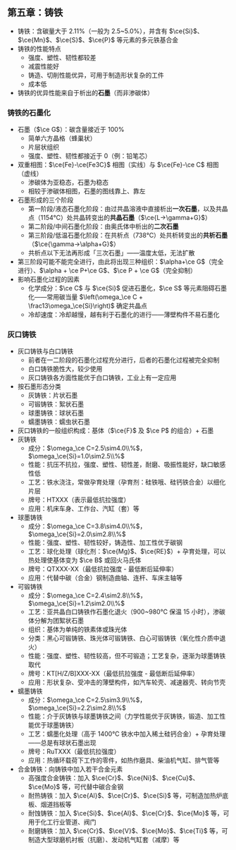 ## 第五章：铸铁

- 铸铁：含碳量大于 2.11%（一般为 2.5~5.0%），并含有 $\ce{Si}$、$\ce{Mn}$、$\ce{S}$、$\ce{P}$ 等元素的多元铁基合金
- 铸铁的性能特点
  - 强度、塑性、韧性都较差
  - 减震性能好
  - 铸造、切削性能优异，可用于制造形状复杂的工件
  - 成本低
- 铸铁的优异性能来自于析出的**石墨**（而非渗碳体）

### 铸铁的石墨化

- 石墨（$\ce G$）：碳含量接近于 100%
  - 简单六方晶格（蜂巢状）
  - 片层状组织
  - 强度、塑性、韧性都接近于 0（例：铅笔芯）
- 双重相图：$\ce{Fe}-\ce{Fe3C}$ 相图（实线）与 $\ce{Fe}-\ce C$ 相图（虚线）
  - 渗碳体为亚稳态，石墨为稳态
  - 相较于渗碳体相图，石墨的图线靠上、靠左
- 石墨形成的三个阶段
  - 第一阶段/液态石墨化阶段：由过共晶溶液中直接析出**一次石墨**，以及共晶点（1154℃）处共晶转变出的**共晶石墨**（$\ce{L->\gamma+G}$）
  - 第二阶段/中间石墨化阶段：由奥氏体中析出的**二次石墨**
  - 第三阶段/低温石墨化阶段：在共析点（738℃）处共析转变出的**共析石墨**（$\ce{\gamma->\alpha+G}$）
  - 共析点以下无法再形成「三次石墨」——温度太低，无法扩散
- 第三阶段可能不能完全进行，由此将出现三种组织：$\alpha+\ce G$（完全进行）、$\alpha + \ce P+\ce G$、$\ce P + \ce G$（完全抑制）
- 影响石墨化过程的因素
  - 化学成分：$\ce C$ 与 $\ce{Si}$ 促进石墨化，$\ce S$ 等元素阻碍石墨化——常用碳当量 $\left(\omega_\ce C + \frac13\omega_\ce{Si}\right)$ 确定共晶点
  - 冷却速度：冷却越慢，越有利于石墨化的进行——薄壁构件不易石墨化

### 灰口铸铁

- 灰口铸铁与白口铸铁
  - 前者在一二阶段的石墨化过程充分进行，后者的石墨化过程被完全抑制
  - 白口铸铁脆性大，较少使用
  - 灰口铸铁各方面性能优于白口铸铁，工业上有一定应用
- 按石墨形态分类
  - 灰铸铁：片状石墨
  - 可锻铸铁：絮状石墨
  - 球墨铸铁：球状石墨
  - 蠕墨铸铁：蠕虫状石墨
- 灰口铸铁的一般组织构成：基体（$\ce{F}$ 及 $\ce P$ 的组合）+ 石墨
- 灰铸铁
  - 成分：$\omega_\ce C=2.5\sim4.0\\%$，$\omega_\ce{Si}=1.0\sim2.5\\%$
  - 性能：抗压不抗拉，强度、塑性、韧性差，耐磨、吸振性能好，缺口敏感性低
  - 工艺：铁水浇注，常做孕育处理（孕育剂：硅铁哦、硅钙铁合金）以细化片层
  - 牌号：HTXXX（表示最低抗拉强度）
  - 应用：机床车身、工作台、汽缸（套）等
- 球墨铸铁
  - 成分：$\omega_\ce C=3.8\sim4.0\\%$，$\omega_\ce{Si}=2.0\sim2.8\\%$
  - 性能：强度、塑性、韧性较好，铸造性、加工性优于碳钢
  - 工艺：球化处理（球化剂：$\ce{Mg}$、$\ce{RE}$）+ 孕育处理，可以热处理使基体变为 $\ce B$ 或回火马氏体
  - 牌号：QTXXX-XX（最低抗拉强度 - 最低断后延伸率）
  - 应用：代替中碳（合金）钢制造曲轴、连杆、车床主轴等
- 可锻铸铁
  - 成分：$\omega_\ce C=2.4\sim2.8\\%$，$\omega_\ce{Si}=1.2\sim2.0\\%$
  - 工艺：亚共晶白口铸铁作石墨化退火（900~980℃ 保温 15 小时），渗碳体分解为团絮状石墨
  - 组织：基体为单纯的铁素体或珠光体
  - 分类：黑心可锻铸铁、珠光体可锻铸铁、白心可锻铸铁（氧化性介质中退火）
  - 性能：强度、塑性、韧性较高，但不可锻造；工艺复杂，逐渐为球墨铸铁取代
  - 牌号：KT[H/Z/B]XXX-XX（最低抗拉强度 - 最低断后延伸率）
  - 应用：形状复杂、受冲击的薄壁构件，如汽车轮壳、减速器壳、转向节壳
- 蠕墨铸铁
  - 成分：$\omega_\ce C=2.5\sim3.9\\%$，$\omega_\ce{Si}=2.2\sim2.8\\%$
  - 性能：介于灰铸铁与球墨铸铁之间（力学性能优于灰铸铁，锻造、加工性能优于球墨铸铁）
  - 工艺：蠕墨化处理（高于 1400℃ 铁水中加入稀土硅钙合金）+ 孕育处理——总是有球状石墨出现
  - 牌号：RuTXXX（最低抗拉强度）
  - 应用：热循环载荷下工作的零件，如热作磨具、柴油机气缸、排气管等
- 合金铸铁：向铸铁中加入若干合金元素
  - 高强度合金铸铁：加入 $\ce{Cr}$、$\ce{Ni}$、$\ce{Cu}$、$\ce{Mo}$ 等，可代替中碳合金钢
  - 耐热铸铁：加入 $\ce{Al}$、$\ce{Cr}$、$\ce{Si}$ 等，可制造加热炉底板、烟道挡板等
  - 耐蚀铸铁：加入 $\ce{Si}$、$\ce{Al}$、$\ce{Cr}$、$\ce{Mo}$ 等，可用于化工行业管道、阀门
  - 耐磨铸铁：加入 $\ce{Cr}$、$\ce{V}$、$\ce{Mo}$、$\ce{Ti}$ 等，可制造大型球磨机衬板（抗磨）、发动机气缸套（减摩）等
